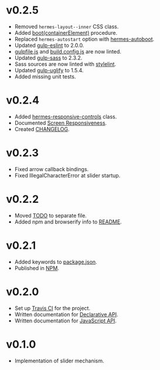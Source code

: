 [gulp-eslint]: https://github.com/adametry/gulp-eslint
[gulp-sass]: https://github.com/dlmanning/gulp-sass
[gulp-uglify]: https://github.com/terinjokes/gulp-uglify
[stylelint]: https://github.com/stylelint/stylelint

[hermes-autoboot]: doc/class-names.md#hermes-autoboot
[hermes-prototype-boot]: doc/javascript-api.md#bootcontainerelement

# v0.2.5

 * Removed `hermes-layout--inner` CSS class.
 * Added [boot(containerElement)][hermes-prototype-boot] procedure.
 * Replaced `hermes-autostart` option with [hermes-autoboot][hermes-autoboot].
 * Updated [gulp-eslint][gulp-eslint] to 2.0.0.
 * [gulpfile.js][v0.2.5_1] and [build.config.js][v0.2.5_2] are now linted.
 * Updated [gulp-sass][gulp-sass] to 2.3.2.
 * Sass sources are now linted with [stylelint][stylelint].
 * Updated [gulp-uglify][gulp-uglify] to 1.5.4.
 * Added missing unit tests.

[v0.2.5_1]: gulpfile.js
[v0.2.5_2]: build.config.js

# v0.2.4

 * Added [hermes-responsive-controls][v0.2.4_1] class.
 * Documented [Screen Responsiveness][v0.2.4_2].
 * Created [CHANGELOG][v0.2.4_3].

[v0.2.4_1]: doc/class-names.md#hermes-responsive-controls
[v0.2.4_2]: doc/responsiveness.md
[v0.2.4_3]: CHANGELOG.md

# v0.2.3

 * Fixed arrow callback bindings.
 * Fixed IllegalCharacterError at slider startup.

# v0.2.2

 * Moved [TODO][v0.2.2_1] to separate file.
 * Added npm and browserify info to [README][v0.2.2_2].

[v0.2.2_1]: TODO.md
[v0.2.2_2]: README.md

# v0.2.1

 * Added keywords to [package.json][v0.2.1_1].
 * Published in [NPM][v0.2.1_2].

[v0.2.1_1]: package.json
[v0.2.1_2]: https://www.npmjs.com/package/hermes-slider

# v0.2.0

 * Set up [Travis CI][v0.2.0_1] for the project.
 * Written documentation for [Declarative API][v0.2.0_2].
 * Written documentation for [JavaScript API][v0.2.0_3].

[v0.2.0_1]: https://travis-ci.org/webfront-toolkit/hermes
[v0.2.0_2]: doc/class-names.md
[v0.2.0_3]: doc/javascript-api.md

# v0.1.0

 * Implementation of slider mechanism.

